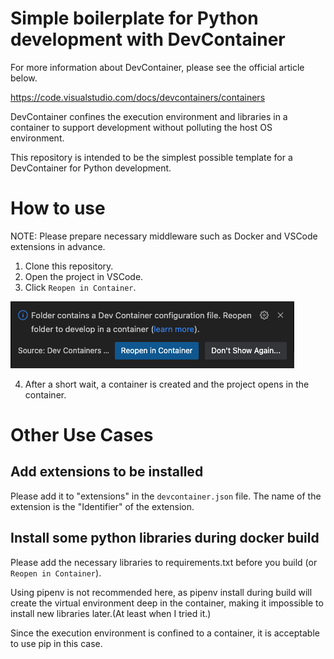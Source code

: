 # Simple boilerplate for Python development with DevContainer

For more information about DevContainer, please see the official article below.

https://code.visualstudio.com/docs/devcontainers/containers

DevContainer confines the execution environment and libraries in a container to support development without polluting the host OS environment.

This repository is intended to be the simplest possible template for a DevContainer for Python development.

# How to use

NOTE: Please prepare necessary middleware such as Docker and VSCode extensions in advance.

1. Clone this repository.
2. Open the project in VSCode.
3. Click `Reopen in Container`.

![picture 1](images/e210a782254e83e8a4f59e56eb7f62a97308835acebc4e0ed834f076663d89ce.png)  

4. After a short wait, a container is created and the project opens in the container.

# Other Use Cases

## Add extensions to be installed

Please add it to "extensions" in the `devcontainer.json` file. The name of the extension is the "Identifier" of the extension.

## Install some python libraries during docker build

Please add the necessary libraries to requirements.txt before you build (or `Reopen in Container`).

Using pipenv is not recommended here, as pipenv install during build will create the virtual environment deep in the container, making it impossible to install new libraries later.(At least when I tried it.)

Since the execution environment is confined to a container, it is acceptable to use pip in this case.
